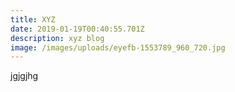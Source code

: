 ```yaml
---
title: XYZ
date: 2019-01-19T00:40:55.701Z
description: xyz blog
image: /images/uploads/eyefb-1553789_960_720.jpg
---
```

jgjgjhg
